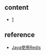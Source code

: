## content

- [1](https://github.com/gaoxinge/something/tree/master/learn%20java/learn%20java%20third-party%20library/redis/1)

## reference

- [Java使用Redis](http://www.runoob.com/redis/redis-java.html)